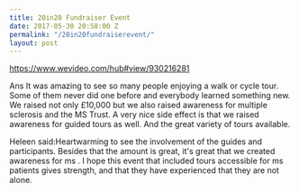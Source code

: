 ```yaml
---
title: 20in20 Fundraiser Event
date: 2017-05-30 20:58:00 Z
permalink: "/20in20fundraiserevent/"
layout: post
---
```


https://www.wevideo.com/hub#view/930216281

Ans It was amazing to see so many people enjoying a walk or cycle tour. Some of them never did one before and everybody learned something new. We raised not only £10,000 but we also raised awareness for multiple sclerosis and the MS Trust. A very nice side effect is that we raised awareness for guided tours as well. And the great variety of tours available.

Heleen said:Heartwarming to see the involvement of the guides and participants. Besides that the amount is great, it's great that we created awareness for ms . I hope this event that included tours accessible for ms patients gives strength, and that they have experienced that they are not alone.